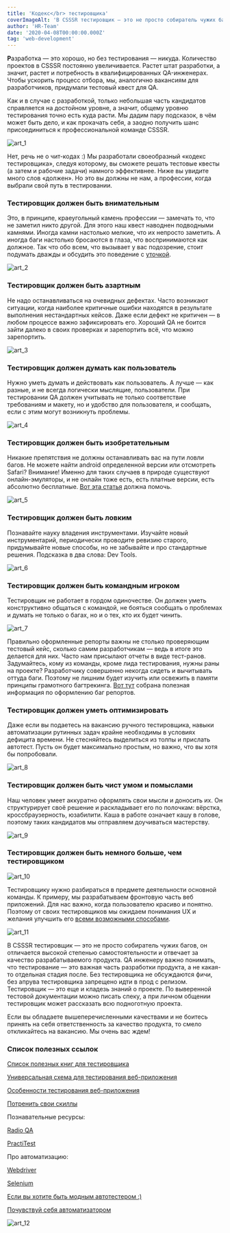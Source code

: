 ```yaml
---
title: 'Кодекс</br> тестировщика'
coverImageAlt: 'В CSSSR тестировщик — это не просто собиратель чужих багов, он отличается высокой степенью самостоятельности и отвечает за качество разрабатываемого продукта'
author: 'HR-Team'
date: '2020-04-08T00:00:00.000Z'
tag: 'web-development'
---
```


**Р**азработка — это хорошо, но без тестирования — никуда. Количество проектов в CSSSR постоянно увеличивается. Растет штат разработки, а значит, растет и потребность в квалифицированных QA-инженерах. Чтобы ускорить процесс отбора, мы, аналогично вакансиям для разработчиков, придумали тестовый квест для QA.

Как и в случае с разработкой, только небольшая часть кандидатов справляется на достойном уровне, а значит, общему уровню тестирования точно есть куда расти. Мы дадим пару подсказок, в чём может быть дело, и как прокачать себя, а заодно получить шанс присоединиться к профессиональной команде CSSSR.

![art_1](/posts/ru/qa-codex/art_1/all.webp)

Нет, речь не о чит-кодах :) Мы разработали своеобразный «кодекс тестировщика», следуя которому, вы сможете решать тестовые квесты (а затем и рабочие задачи) намного эффективнее. Ниже вы увидите много слов «должен». Но это вы должны не нам, а профессии, когда выбрали свой путь в тестировании.

### Тестировщик должен быть внимательным

Это, в принципе, краеугольный камень профессии — замечать то, что не заметил никто другой. Для этого наш квест наводнен подводными камнями. Иногда камни настолько мелкие, что их непросто заметить. А иногда баги настолько бросаются в глаза, что воспринимаются как должное. Так что обо всем, что вызывает у вас подозрение, стоит подумать дважды и обсудить это поведение с <a href="https://ru.wikipedia.org/wiki/%D0%9C%D0%B5%D1%82%D0%BE%D0%B4_%D1%83%D1%82%D1%91%D0%BD%D0%BA%D0%B0" target="_blank">уточкой</a>.

![art_2](/posts/ru/qa-codex/art_2/all.gif)

### Тестировщик должен быть азартным

Не надо останавливаться на очевидных дефектах. Часто возникают ситуации, когда наиболее критичные ошибки находятся в результате выполнения нестандартных кейсов. Даже если дефект не критичен — в любом процессе важно зафиксировать его. Хороший QA не боится зайти далеко в своих проверках и зарепортить всё, что можно зарепортить.

![art_3](/posts/ru/qa-codex/art_3/all.gif)

### Тестировщик должен думать как пользователь

Нужно уметь думать и действовать как пользователь. А лучше — как разные, и не всегда логически мыслящие, пользователи. При тестировании QA должен учитывать не только соответствие требованиям и макету, но и удобство для пользователя, и сообщать, если с этим могут возникнуть проблемы.

![art_4](/posts/ru/qa-codex/art_4/all.gif)

### Тестировщик должен быть изобретательным

Никакие препятствия не должны останавливать вас на пути ловли багов. Не можете найти android определенной версии или отсмотреть Safari? Внимание! Именно для таких случаев в природе существуют онлайн-эмуляторы, и не онлайн тоже есть, есть платные версии, есть абсолютно бесплатные. <a href="https://quality-lab.ru/blog/cross-browser-compatibility-testing/" target="_blank">Вот эта статья</a> должна помочь.

![art_5](/posts/ru/qa-codex/art_5/all.gif)

### Тестировщик должен быть ловким

Познавайте науку владения инструментами. Изучайте новый инструментарий, периодически проводите ревизию старого, придумывайте новые способы, но не забывайте и про стандартные решения. Подсказка в два слова: Dev Tools.

![art_6](/posts/ru/qa-codex/art_6/all.gif)

### Тестировщик должен быть командным игроком

Тестировщик не работает в гордом одиночестве. Он должен уметь конструктивно общаться с командой, не бояться сообщать о проблемах и думать не только о багах, но и о тех, кто их будет чинить.

![art_7](/posts/ru/qa-codex/art_7/all.gif)

Правильно оформленные репорты важны не столько проверяющим тестовый кейс, сколько самим разработчикам — ведь в итоге это делается для них. Часто нам присылают отчеты в виде тест-ранов. Задумайтесь, кому из команды, кроме лида тестирования, нужны раны на проекте? Разработчику совершенно некогда сидеть и вычитывать оттуда баги. Поэтому не лишним будет изучить или освежить в памяти принципы грамотного багтрекинга. <a href="https://habr.com/ru/company/docsvision/blog/264163/" target="_blank">Вот тут</a> собрана полезная информация по оформлению баг репортов.

### Тестировщик должен уметь оптимизировать

Даже если вы подаетесь на вакансию ручного тестировщика, навыки автоматизации рутинных задач крайне необходимы в условиях дефицита времени. Не стесняйтесь выделиться из толпы и прислать автотест. Пусть он будет максимально простым, но важно, что вы хотя бы попробовали.

![art_8](/posts/ru/qa-codex/art_8/all.gif)

### Тестировщик должен быть чист умом и помыслами

Наш человек умеет аккуратно оформлять свои мысли и доносить их. Он структурирует своё решение и раскладывает его по полочкам: вёрстка, кроссбраузерность, юзабилити. Каша в работе означает кашу в голове, поэтому таких кандидатов мы отправляем доучиваться мастерству.

![art_9](/posts/ru/qa-codex/art_9/all.gif)

### Тестировщик должен быть немного больше, чем тестировщиком

![art_10](/posts/ru/qa-codex/art_10/all.webp)

Тестировщику нужно разбираться в предмете деятельности основной команды. К примеру, мы разрабатываем фронтовую часть веб приложений. Для нас важно, когда пользователю красиво и понятно. Поэтому от своих тестировщиков мы ожидаем понимания UX и желания улучшить его <a href="https://habr.com/ru/company/jugru/blog/436196/" target="_blank">всеми возможными способами</a>.

![art_11](/posts/ru/qa-codex/art_11/all.gif)

В CSSSR тестировщик — это не просто собиратель чужих багов, он отличается высокой степенью самостоятельности и отвечает за качество разрабатываемого продукта. QA инженеру важно понимать, что тестирование — это важная часть разработки продукта, а не какая-то отдельная стадия после. Без тестировщика не обсуждаются фичи, без апрува тестировщика запрещено идти в прод с релизом. Тестировщик — это еще и кладезь знаний о проекте. По выверенной тестовой документации можно писать спеку, а при личном общении тестировщик может рассказать всю подноготную проекта.

Если вы обладаете вышеперечисленными качествами и не боитесь принять на себя ответственность за качество продукта, то смело откликайтесь на вакансию. Мы очень вас ждем!

### Список полезных ссылок

<p><a href="http://okiseleva.blogspot.com/2014/02/blog-post_6.html" target="_blank">Список полезных книг для тестировщика</a></p>

<p><a href="https://dou.ua/lenta/articles/scheme-for-qa/" target="_blank">Универсальная схема для тестирования веб-приложения</a></p>

<p><a href="https://quality-lab.ru/blog/key-principles-of-web-testing/" target="_blank">Особенности тестирования веб-приложения</a></p>

<p><a href="http://testingchallenges.thetestingmap.org/index.php" target="_blank">Потренить свои скиллы</a></p>

Познавательные ресурсы:

<p><a href="http://radio-qa.com/" target="_blank">Radio QA</a></p>
<p><a href="https://qablog.practitest.com/" target="_blank">PractiTest</a></p>

Про автоматизацию:
<p><a href="https://webdriver.ru/" target="_blank">Webdriver</a></p>
<p><a href="https://selenium.dev/documentation/en" target="_blank">Selenium</a></p>

<p><a href="https://trello.com/b/2hvbzg9y/nightwatchjs" target="_blank">Если вы хотите быть модным автотестером :)</a></p>

<p><a href="https://medium.com/javascript-testing/setup-javascript-based-qa-automation-testing-framework-with-nightwatch-js-selenium-web-driver-4a1b845c0a6d" target="_blank">Почувствуй себя автоматизатором</a></p>

![art_12](/posts/ru/qa-codex/art_12/all.webp)
